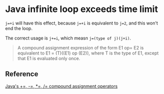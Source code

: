 # Java infinite loop exceeds time limit

`j=+i` will have this effect, because `j=+i` is equivalent to `j=2`, and this won't end the loop.

The correct usage is `j+=i`, which measn `j=(type of j)(j+i)`.

>A compound assignment expression of the form E1 op= E2 is equivalent to E1 = (T)((E1) op (E2)), where T is the type of E1, except that E1 is evaluated only once. 

## Reference
[Java's +=, -=, *=, /= compound assignment operators](https://stackoverflow.com/questions/8710619/javas-compound-assignment-operators)